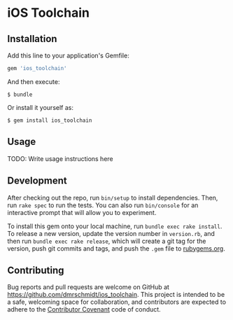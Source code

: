 # iOS Toolchain

## Installation

Add this line to your application's Gemfile:

```ruby
gem 'ios_toolchain'
```

And then execute:

    $ bundle

Or install it yourself as:

    $ gem install ios_toolchain

## Usage

TODO: Write usage instructions here

## Development

After checking out the repo, run `bin/setup` to install dependencies. Then, run `rake spec` to run the tests. You can also run `bin/console` for an interactive prompt that will allow you to experiment.

To install this gem onto your local machine, run `bundle exec rake install`. To release a new version, update the version number in `version.rb`, and then run `bundle exec rake release`, which will create a git tag for the version, push git commits and tags, and push the `.gem` file to [rubygems.org](https://rubygems.org).

## Contributing

Bug reports and pull requests are welcome on GitHub at https://github.com/dmrschmidt/ios_toolchain. This project is intended to be a safe, welcoming space for collaboration, and contributors are expected to adhere to the [Contributor Covenant](http://contributor-covenant.org) code of conduct.
